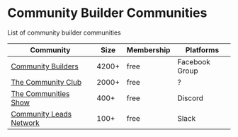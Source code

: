 # Community Builder Communities

List of community builder communities

| Community | Size | Membership | Platforms |
| --- | --- | --- | --- |
| [Community Builders](https://www.facebook.com/groups/we.are.community.builders/) | 4200+ | free | Facebook Group |
| [The Community Club](https://www.community.club/) | 2000+ | free | ? |
| [The Communities Show](http://communities.show/) | 400+ | free | Discord |
| [Community Leads Network](https://communityleads.net/) | 100+ | free | Slack |
